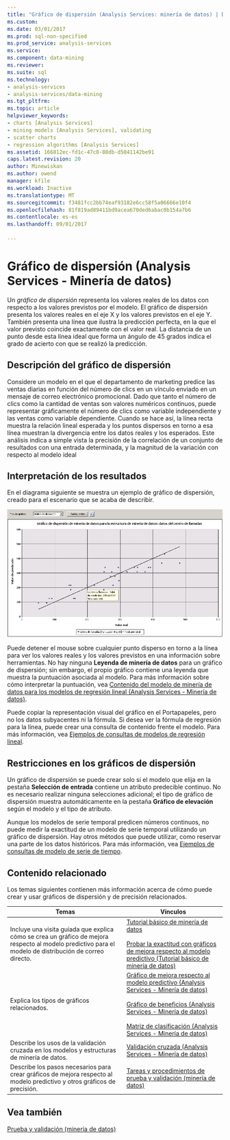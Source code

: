 ```yaml
---
title: "Gráfico de dispersión (Analysis Services: minería de datos) | Documentos de Microsoft"
ms.custom: 
ms.date: 03/01/2017
ms.prod: sql-non-specified
ms.prod_service: analysis-services
ms.service: 
ms.component: data-mining
ms.reviewer: 
ms.suite: sql
ms.technology:
- analysis-services
- analysis-services/data-mining
ms.tgt_pltfrm: 
ms.topic: article
helpviewer_keywords:
- charts [Analysis Services]
- mining models [Analysis Services], validating
- scatter charts
- regression algorithms [Analysis Services]
ms.assetid: 166812ec-fd1c-47c8-88db-d5041142be91
caps.latest.revision: 20
author: Minewiskan
ms.author: owend
manager: kfile
ms.workload: Inactive
ms.translationtype: MT
ms.sourcegitcommit: f3481fcc2bb74eaf93182e6cc58f5a06666e10f4
ms.openlocfilehash: 81f819ad89411bd9acea670ded6abac0b154a7b6
ms.contentlocale: es-es
ms.lasthandoff: 09/01/2017

---
```

# <a name="scatter-plot-analysis-services---data-mining"></a>Gráfico de dispersión (Analysis Services - Minería de datos)
  Un *gráfico de dispersión* representa los valores reales de los datos con respecto a los valores previstos por el modelo. El gráfico de dispersión presenta los valores reales en el eje X y los valores previstos en el eje Y. También presenta una línea que ilustra la predicción perfecta, en la que el valor previsto coincide exactamente con el valor real. La distancia de un punto desde esta línea ideal que forma un ángulo de 45 grados indica el grado de acierto con que se realizó la predicción.  
  
## <a name="understanding-the-scatter-plot"></a>Descripción del gráfico de dispersión  
 Considere un modelo en el que el departamento de marketing predice las ventas diarias en función del número de clics en un vínculo enviado en un mensaje de correo electrónico promocional. Dado que tanto el número de clics como la cantidad de ventas son valores numéricos continuos, puede representar gráficamente el número de clics como variable independiente y las ventas como variable dependiente. Cuando se hace así, la línea recta muestra la relación lineal esperada y los puntos dispersos en torno a esa línea muestran la divergencia entre los datos reales y los esperados. Este análisis indica a simple vista la precisión de la correlación de un conjunto de resultados con una entrada determinada, y la magnitud de la variación con respecto al modelo ideal  
  
## <a name="interpreting-the-results"></a>Interpretación de los resultados  
 En el diagrama siguiente se muestra un ejemplo de gráfico de dispersión, creado para el escenario que se acaba de describir.  
  
 ![ejemplo de un gráfico de dispersión para la regresión lineal](../../analysis-services/data-mining/media/scatterplot-callctr.gif "ejemplo de un gráfico de dispersión para la regresión lineal")  
  
 Puede detener el mouse sobre cualquier punto disperso en torno a la línea para ver los valores reales y los valores previstos en una información sobre herramientas. No hay ninguna **Leyenda de minería de datos** para un gráfico de dispersión; sin embargo, el propio gráfico contiene una leyenda que muestra la puntuación asociada al modelo. Para más información sobre cómo interpretar la puntuación, vea [Contenido del modelo de minería de datos para los modelos de regresión lineal &#40;Analysis Services - Minería de datos&#41;](../../analysis-services/data-mining/mining-model-content-for-linear-regression-models-analysis-services-data-mining.md).  
  
 Puede copiar la representación visual del gráfico en el Portapapeles, pero no los datos subyacentes ni la fórmula. Si desea ver la fórmula de regresión para la línea, puede crear una consulta de contenido frente el modelo. Para más información, vea [Ejemplos de consultas de modelos de regresión lineal](../../analysis-services/data-mining/linear-regression-model-query-examples.md).  
  
## <a name="restrictions-on-scatter-plots"></a>Restricciones en los gráficos de dispersión  
 Un gráfico de dispersión se puede crear solo si el modelo que elija en la pestaña **Selección de entrada** contiene un atributo predecible continuo. No es necesario realizar ninguna selecciones adicional; el tipo de gráfico de dispersión muestra automáticamente en la pestaña **Gráfico de elevación** según el modelo y el tipo de atributo.  
  
 Aunque los modelos de serie temporal predicen números continuos, no puede medir la exactitud de un modelo de serie temporal utilizando un gráfico de dispersión. Hay otros métodos que puede utilizar, como reservar una parte de los datos históricos. Para más información, vea [Ejemplos de consultas de modelo de serie de tiempo](../../analysis-services/data-mining/time-series-model-query-examples.md).  
  
## <a name="related-content"></a>Contenido relacionado  
 Los temas siguientes contienen más información acerca de cómo puede crear y usar gráficos de dispersión y de precisión relacionados.  
  
|Temas|Vínculos|  
|------------|-----------|  
|Incluye una visita guiada que explica cómo se crea un gráfico de mejora respecto al modelo predictivo para el modelo de distribución de correo directo.|[Tutorial básico de minería de datos](http://msdn.microsoft.com/library/6602edb6-d160-43fb-83c8-9df5dddfeb9c)<br /><br /> [Probar la exactitud con gráficos de mejora respecto al modelo predictivo &#40;Tutorial básico de minería de datos&#41;](http://msdn.microsoft.com/library/822d414b-4a39-473f-80c3-53476e30655a)|  
|Explica los tipos de gráficos relacionados.|[Gráfico de mejora respecto al modelo predictivo &#40;Analysis Services - Minería de datos&#41;](../../analysis-services/data-mining/lift-chart-analysis-services-data-mining.md)<br /><br /> [Gráfico de beneficios &#40;Analysis Services - Minería de datos&#41;](../../analysis-services/data-mining/profit-chart-analysis-services-data-mining.md)<br /><br /> [Matriz de clasificación &#40;Analysis Services - Minería de datos&#41;](../../analysis-services/data-mining/classification-matrix-analysis-services-data-mining.md)|  
|Describe los usos de la validación cruzada en los modelos y estructuras de minería de datos.|[Validación cruzada &#40;Analysis Services - Minería de datos&#41;](../../analysis-services/data-mining/cross-validation-analysis-services-data-mining.md)|  
|Describe los pasos necesarios para crear gráficos de mejora respecto al modelo predictivo y otros gráficos de precisión.|[Tareas y procedimientos de prueba y validación &#40;minería de datos&#41;](../../analysis-services/data-mining/testing-and-validation-tasks-and-how-tos-data-mining.md)|  
  
## <a name="see-also"></a>Vea también  
 [Prueba y validación &#40;minería de datos&#41;](../../analysis-services/data-mining/testing-and-validation-data-mining.md)  
  
  

